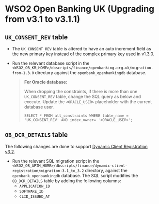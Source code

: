 # WSO2 Open Banking UK (Upgrading from v3.1 to v3.1.1)

## `UK_CONSENT_REV` table

- The `UK_CONSENT_REV` table is altered to have an auto increment field as the new primary key instead of the complex primary key used in v1.3.0.
- Run the relevant database script in the `<WSO2_OB_KM_HOME>/dbscripts/finance/openbanking.org.uk/migration-from-1.3.0` directory against the `openbank_openbankingdb` database.

  > **For Oracle database:**
  > 
  > When dropping the constraints, if there is more than one `UK_CONSENT_REV` table, change the SQL query as below and execute. Update the `<ORACLE_USER>` placeholder with the current database user.
  > 
  >   ```
  >   SELECT * FROM all_constraints WHERE table_name = 'UK_CONSENT_REV' AND index_owner= '<ORACLE_USER>';
  >   ```

## `OB_DCR_DETAILS` table

The following changes are done to support [Dynamic Client Registration v3.2](https://docs.wso2.com/display/OB140/Dynamic+Client+Registration+v3.2).

- Run the relevant SQL migration script in the `<WSO2_OB_APIM_HOME>/dbscripts/finance/dynamic-client-registration/migration-3.1_to_3.2` directory, against the `openbank_openbankingdb` database. The SQL script modifies the `OB_DCR_DETAILS` table by adding the following columns:
    - `APPLICATION_ID`
    - `SOFTWARE_ID`
    - `CLID_ISSUED_AT`
